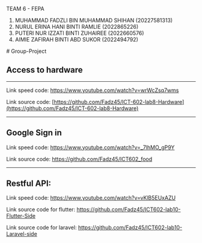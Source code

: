 TEAM 6 - FEPA
1. MUHAMMAD FADZLI BIN MUHAMMAD SHIHAN (20227581313)
2. NURUL ERINA HANI BINTI RAMLIE (2022865226)
3. PUTERI NUR IZZATI BINTI ZUHAIREE (2022660576)
4. AIMIE ZAFIRAH BINTI ABD SUKOR (2022494792)


﻿# Group-Project
## Access to hardware
************************
Link speed code: https://www.youtube.com/watch?v=wrWcZsq7wms

Link source code: [https://github.com/Fadz45/ICT-602-lab8-Hardware](https://github.com/Fadz45/ICT-602-lab8-Hardware)
************************

## Google Sign in
Link speed code: https://www.youtube.com/watch?v=_7lhMO_gP9Y

Link source code: https://github.com/Fadz45/ICT602_food
************************

## Restful API:
Link speed code: https://www.youtube.com/watch?v=vKlB5EUxAZU

Link source code for flutter: https://github.com/Fadz45/ICT602-lab10-Flutter-Side

Link source code for laravel: https://github.com/Fadz45/ICT602-lab10-Laravel-side
